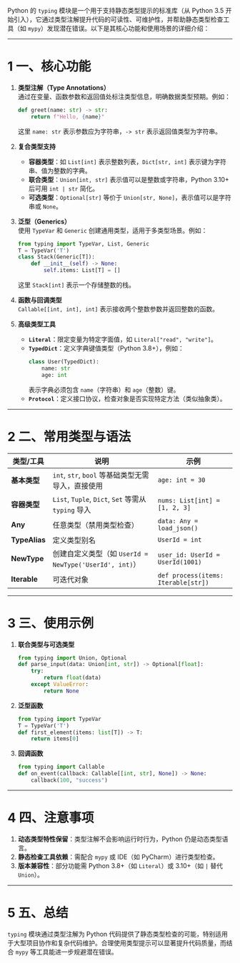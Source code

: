 Python 的 `typing` 模块是一个用于支持静态类型提示的标准库（从 Python 3.5 开始引入），它通过类型注解提升代码的可读性、可维护性，并帮助静态类型检查工具（如 `mypy`）发现潜在错误。以下是其核心功能和使用场景的详细介绍：

---

# 1 一、核心功能
1. **类型注解（Type Annotations）**  
   通过在变量、函数参数和返回值处标注类型信息，明确数据类型预期。例如：  
   ```python
   def greet(name: str) -> str:
       return f"Hello, {name}"
   ```
   这里 `name: str` 表示参数应为字符串，`-> str` 表示返回值类型为字符串。

2. **复合类型支持**  
   - **容器类型**：如 `List[int]` 表示整数列表，`Dict[str, int]` 表示键为字符串、值为整数的字典。
   - **联合类型**：`Union[int, str]` 表示值可以是整数或字符串，Python 3.10+ 后可用 `int | str` 简化。
   - **可选类型**：`Optional[str]` 等价于 `Union[str, None]`，表示值可以是字符串或 `None`。

3. **泛型（Generics）**  
   使用 `TypeVar` 和 `Generic` 创建通用类型，适用于多类型场景。例如：  
   ```python
   from typing import TypeVar, List, Generic
   T = TypeVar('T')
   class Stack(Generic[T]):
       def __init__(self) -> None:
           self.items: List[T] = []
   ```
   这里 `Stack[int]` 表示一个存储整数的栈。

4. **函数与回调类型**  
   `Callable[[int, int], int]` 表示接收两个整数参数并返回整数的函数。

5. **高级类型工具**  
   - **`Literal`**：限定变量为特定字面值，如 `Literal["read", "write"]`。
   - **`TypedDict`**：定义字典键值类型（Python 3.8+），例如：  
     ```python
     class User(TypedDict):
         name: str
         age: int
     ```
     表示字典必须包含 `name`（字符串）和 `age`（整数）键。
   - **`Protocol`**：定义接口协议，检查对象是否实现特定方法（类似抽象类）。

---

# 2 二、常用类型与语法
| 类型/工具         | 说明                                             | 示例                                  |
| ------------- | ---------------------------------------------- | ----------------------------------- |
| **基本类型**      | `int`, `str`, `bool` 等基础类型无需导入，直接使用            | `age: int = 30`                     |
| **容器类型**      | `List`, `Tuple`, `Dict`, `Set` 等需从 `typing` 导入 | `nums: List[int] = [1, 2, 3]`       |
| **Any**       | 任意类型（禁用类型检查）                                   | `data: Any = load_json()`           |
| **TypeAlias** | 定义类型别名                                         | `UserId = int`                      |
| **NewType**   | 创建自定义类型（如 `UserId = NewType('UserId', int)`）   | `user_id: UserId = UserId(1001)`    |
| **Iterable**  | 可迭代对象                                          | `def process(items: Iterable[str])` |

---

# 3 三、使用示例
1. **联合类型与可选类型**  
   ```python
   from typing import Union, Optional
   def parse_input(data: Union[int, str]) -> Optional[float]:
       try:
           return float(data)
       except ValueError:
           return None
   ```

2. **泛型函数**  
   ```python
   from typing import TypeVar
   T = TypeVar('T')
   def first_element(items: list[T]) -> T:
       return items[0]
   ```

3. **回调函数**  
   ```python
   from typing import Callable
   def on_event(callback: Callable[[int, str], None]) -> None:
       callback(100, "success")
   ```

---

# 4 四、注意事项
1. **动态类型特性保留**：类型注解不会影响运行时行为，Python 仍是动态类型语言。
2. **静态检查工具依赖**：需配合 `mypy` 或 IDE（如 PyCharm）进行类型检查。
3. **版本兼容性**：部分功能需 Python 3.8+（如 `Literal`）或 3.10+（如 `|` 替代 `Union`）。

---

# 5 五、总结
`typing` 模块通过类型注解为 Python 代码提供了静态类型检查的可能，特别适用于大型项目协作和复杂代码维护。合理使用类型提示可以显著提升代码质量，而结合 `mypy` 等工具能进一步规避潜在错误。